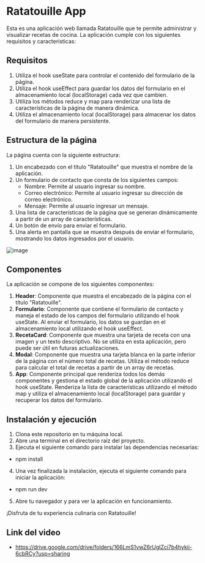 # Ratatouille App

Esta es una aplicación web llamada Ratatouille que te permite administrar y visualizar recetas de cocina. La aplicación cumple con los siguientes requisitos y características:

## Requisitos

1. Utiliza el hook useState para controlar el contenido del formulario de la página.
2. Utiliza el hook useEffect para guardar los datos del formulario en el almacenamiento local (localStorage) cada vez que cambien.
3. Utiliza los métodos reduce y map para renderizar una lista de características de la página de manera dinámica.
4. Utiliza el almacenamiento local (localStorage) para almacenar los datos del formulario de manera persistente.

## Estructura de la página

La página cuenta con la siguiente estructura:

1. Un encabezado con el título "Ratatouille" que muestra el nombre de la aplicación.
2. Un formulario de contacto que consta de los siguientes campos:
   - Nombre: Permite al usuario ingresar su nombre.
   - Correo electrónico: Permite al usuario ingresar su dirección de correo electrónico.
   - Mensaje: Permite al usuario ingresar un mensaje.
3. Una lista de características de la página que se generan dinámicamente a partir de un array de características.
4. Un botón de envío para enviar el formulario.
5. Una alerta en pantalla que se muestra después de enviar el formulario, mostrando los datos ingresados por el usuario.

![image](https://github.com/RichyRed/AppRecetasReact/assets/84047015/925c12cd-974e-4751-b0f1-97415642c520)


## Componentes

La aplicación se compone de los siguientes componentes:

1. **Header**: Componente que muestra el encabezado de la página con el título "Ratatouille".
2. **Formulario**: Componente que contiene el formulario de contacto y maneja el estado de los campos del formulario utilizando el hook useState. Al enviar el formulario, los datos se guardan en el almacenamiento local utilizando el hook useEffect.
3. **RecetaCard**: Componente que muestra una tarjeta de receta con una imagen y un texto descriptivo. No se utiliza en esta aplicación, pero puede ser útil en futuras actualizaciones.
4. **Modal**: Componente que muestra una tarjeta blanca en la parte inferior de la página con el número total de recetas. Utiliza el método reduce para calcular el total de recetas a partir de un array de recetas.
5. **App**: Componente principal que renderiza todos los demás componentes y gestiona el estado global de la aplicación utilizando el hook useState. Renderiza la lista de características utilizando el método map y utiliza el almacenamiento local (localStorage) para guardar y recuperar los datos del formulario.

## Instalación y ejecución

1. Clona este repositorio en tu máquina local.
2. Abre una terminal en el directorio raíz del proyecto.
3. Ejecuta el siguiente comando para instalar las dependencias necesarias:

* npm install
  
4. Una vez finalizada la instalación, ejecuta el siguiente comando para iniciar la aplicación:

* npm run dev

5. Abre tu navegador y  para ver la aplicación en funcionamiento.

¡Disfruta de tu experiencia culinaria con Ratatouille!

## Link del video 
* https://drive.google.com/drive/folders/166LmS1vwZ6rUglZci7b4hykii-6cbRCy?usp=sharing





